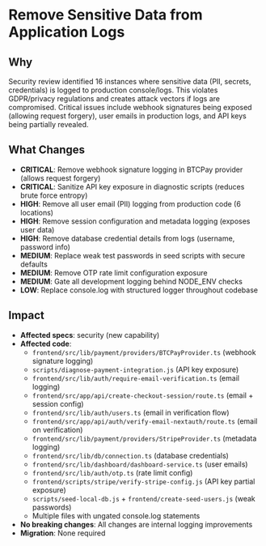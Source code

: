 # Remove Sensitive Data from Application Logs

## Why

Security review identified 16 instances where sensitive data (PII, secrets,
credentials) is logged to production console/logs. This violates GDPR/privacy
regulations and creates attack vectors if logs are compromised. Critical issues
include webhook signatures being exposed (allowing request forgery), user emails
in production logs, and API keys being partially revealed.

## What Changes

- **CRITICAL**: Remove webhook signature logging in BTCPay provider (allows
  request forgery)
- **CRITICAL**: Sanitize API key exposure in diagnostic scripts (reduces brute
  force entropy)
- **HIGH**: Remove all user email (PII) logging from production code (6
  locations)
- **HIGH**: Remove session configuration and metadata logging (exposes user
  data)
- **HIGH**: Remove database credential details from logs (username, password
  info)
- **MEDIUM**: Replace weak test passwords in seed scripts with secure defaults
- **MEDIUM**: Remove OTP rate limit configuration exposure
- **MEDIUM**: Gate all development logging behind NODE_ENV checks
- **LOW**: Replace console.log with structured logger throughout codebase

## Impact

- **Affected specs**: security (new capability)
- **Affected code**:
  - `frontend/src/lib/payment/providers/BTCPayProvider.ts` (webhook signature
    logging)
  - `scripts/diagnose-payment-integration.js` (API key exposure)
  - `frontend/src/lib/auth/require-email-verification.ts` (email logging)
  - `frontend/src/app/api/create-checkout-session/route.ts` (email + session
    config)
  - `frontend/src/lib/auth/users.ts` (email in verification flow)
  - `frontend/src/app/api/auth/verify-email-nextauth/route.ts` (email on
    verification)
  - `frontend/src/lib/payment/providers/StripeProvider.ts` (metadata logging)
  - `frontend/src/lib/db/connection.ts` (database credentials)
  - `frontend/src/lib/dashboard/dashboard-service.ts` (user emails)
  - `frontend/src/lib/auth/otp.ts` (rate limit config)
  - `frontend/scripts/stripe/verify-stripe-config.js` (API key partial exposure)
  - `scripts/seed-local-db.js` + `frontend/create-seed-users.js` (weak
    passwords)
  - Multiple files with ungated console.log statements
- **No breaking changes**: All changes are internal logging improvements
- **Migration**: None required
